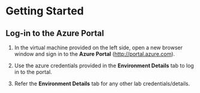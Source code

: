 # Getting Started
## Log-in to the Azure Portal

1. In the virtual machine provided on the left side, open a new browser window and sign in to the **Azure Portal** (<http://portal.azure.com>).

1. Use the azure credentials provided in the **Environment Details** tab to log in to the portal.

1. Refer the **Environment Details** tab for any other lab credentials/details.
